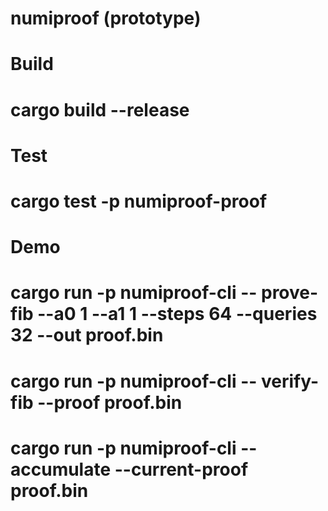 
# numiproof (prototype)
# Build
#   cargo build --release
# Test
#   cargo test -p numiproof-proof
# Demo
#   cargo run -p numiproof-cli -- prove-fib --a0 1 --a1 1 --steps 64 --queries 32 --out proof.bin
#   cargo run -p numiproof-cli -- verify-fib --proof proof.bin
#   cargo run -p numiproof-cli -- accumulate --current-proof proof.bin